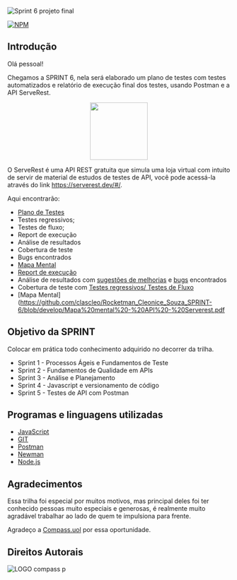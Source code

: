 ![Sprint 6 projeto final](https://user-images.githubusercontent.com/109304734/187513290-3f5e55b5-1c93-4adf-b7b9-e9f768cbe3aa.png)

[![NPM](https://img.shields.io/npm/l/react)](https://github.com/clascleo/Rocketman_Cleonice_Souza_Compass/blob/main/license)

## Introdução

Olá pessoal!

Chegamos a SPRINT 6, nela será elaborado um plano de testes com testes automatizados e relatório de execução final dos testes, usando Postman e a API ServeRest.

<div align="center">
<img src="https://user-images.githubusercontent.com/109304734/187521207-374f54a1-ebb1-4c87-b960-cd78ccc0a11f.png" width="130px" />
</div>

O ServeRest é uma API REST gratuita que simula uma loja virtual com intuito de servir de material de estudos de testes de API, você pode acessá-la através do link https://serverest.dev/#/.


 Aqui encontrarão: 
 
* [Plano de Testes](https://www.canva.com/design/DAFKcY9dt9c/fdR2fjoBLY5-naQgLYUzcg/view?utm_content=DAFKcY9dt9c&utm_campaign=designshare&utm_medium=link&utm_source=homepage_design_menu)
* Testes regressivos;
* Testes de fluxo;
* Report de execução
* Análise de resultados
* Cobertura de teste
* Bugs encontrados
* [Mapa Mental](https://github.com/clascleo/Rocketman_Cleonice_Souza_SPRINT-6/blob/develop/Mapa%20mental%20-%20API%20-%20Serverest.pdf)
* [Report de execução](https://github.com/clascleo/Rocketman_Cleonice_Souza_SPRINT-6/blob/develop/NEWMAN/Newman%20print.png)
* Análise de resultados com [sugestões de melhorias](https://github.com/clascleo/Rocketman_Cleonice_Souza_SPRINT-6/blob/main/.github/ISSUE_TEMPLATE/sugest-o-de-melhoria.md) e [bugs](https://github.com/clascleo/Rocketman_Cleonice_Souza_SPRINT-6/issues) encontrados
* Cobertura de teste com [Testes regressivos/ Testes de Fluxo](https://github.com/clascleo/Rocketman_Cleonice_Souza_SPRINT-6/tree/develop/Resultado%20dos%20testes%20Postman)
* [Mapa Mental](https://github.com/clascleo/Rocketman_Cleonice_Souza_SPRINT-6/blob/develop/Mapa%20mental%20-%20API%20-%20Serverest.pdf

## Objetivo da SPRINT

 Colocar em prática todo conhecimento adquirido no decorrer da trilha.
 
 * Sprint 1 - Processos Ágeis e Fundamentos de Teste
 * Sprint 2 - Fundamentos de Qualidade em APIs
 * Sprint 3 - Análise e Planejamento
 * Sprint 4 - Javascript e versionamento de código
 * Sprint 5 - Testes de API com Postman
 
 ## Programas e linguagens utilizadas
 
* [JavaScript](https://www.microsoft.com/pt-br/p/javascript/9nblggh07nrx?activetab=pivot:overviewtab)
* [GIT](https://git-scm.com/download/win)
* [Postman](https://postman.softonic.com.br/)
* [Newman](https://adevait.com/qa/how-to-create-elegant-html-reports-in-postman#installing-newman-and-html-reporters)
* [Node.js](https://nodejs.org/)

## Agradecimentos

Essa trilha foi especial por muitos motivos, mas principal deles foi ter conhecido pessoas muito especiais e generosas, é realmente muito agradável trabalhar ao lado de quem te impulsiona para frente. 

Agradeço a [Compass.uol](https://compass.uol/en/home/) por essa oportunidade.


## Direitos Autorais
![LOGO compass p](https://user-images.githubusercontent.com/109304734/187517627-1098dd45-333c-45e2-a279-44e09cf774bf.png)

